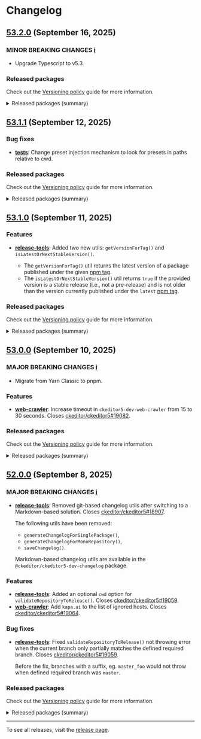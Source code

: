 Changelog
=========

## [53.2.0](https://github.com/ckeditor/ckeditor5-dev/compare/v53.1.1...v53.2.0) (September 16, 2025)

### MINOR BREAKING CHANGES [ℹ️](https://ckeditor.com/docs/ckeditor5/latest/framework/guides/support/versioning-policy.html#major-and-minor-breaking-changes)

* Upgrade Typescript to v5.3.

### Released packages

Check out the [Versioning policy](https://ckeditor.com/docs/ckeditor5/latest/framework/guides/support/versioning-policy.html) guide for more information.

<details>
<summary>Released packages (summary)</summary>

Other releases:

* [@ckeditor/ckeditor5-dev-build-tools](https://www.npmjs.com/package/@ckeditor/ckeditor5-dev-build-tools/v/53.2.0): v53.1.1 => v53.2.0
* [@ckeditor/ckeditor5-dev-bump-year](https://www.npmjs.com/package/@ckeditor/ckeditor5-dev-bump-year/v/53.2.0): v53.1.1 => v53.2.0
* [@ckeditor/ckeditor5-dev-changelog](https://www.npmjs.com/package/@ckeditor/ckeditor5-dev-changelog/v/53.2.0): v53.1.1 => v53.2.0
* [@ckeditor/ckeditor5-dev-ci](https://www.npmjs.com/package/@ckeditor/ckeditor5-dev-ci/v/53.2.0): v53.1.1 => v53.2.0
* [@ckeditor/ckeditor5-dev-dependency-checker](https://www.npmjs.com/package/@ckeditor/ckeditor5-dev-dependency-checker/v/53.2.0): v53.1.1 => v53.2.0
* [@ckeditor/ckeditor5-dev-docs](https://www.npmjs.com/package/@ckeditor/ckeditor5-dev-docs/v/53.2.0): v53.1.1 => v53.2.0
* [@ckeditor/ckeditor5-dev-release-tools](https://www.npmjs.com/package/@ckeditor/ckeditor5-dev-release-tools/v/53.2.0): v53.1.1 => v53.2.0
* [@ckeditor/ckeditor5-dev-stale-bot](https://www.npmjs.com/package/@ckeditor/ckeditor5-dev-stale-bot/v/53.2.0): v53.1.1 => v53.2.0
* [@ckeditor/ckeditor5-dev-tests](https://www.npmjs.com/package/@ckeditor/ckeditor5-dev-tests/v/53.2.0): v53.1.1 => v53.2.0
* [@ckeditor/ckeditor5-dev-translations](https://www.npmjs.com/package/@ckeditor/ckeditor5-dev-translations/v/53.2.0): v53.1.1 => v53.2.0
* [@ckeditor/ckeditor5-dev-utils](https://www.npmjs.com/package/@ckeditor/ckeditor5-dev-utils/v/53.2.0): v53.1.1 => v53.2.0
* [@ckeditor/ckeditor5-dev-web-crawler](https://www.npmjs.com/package/@ckeditor/ckeditor5-dev-web-crawler/v/53.2.0): v53.1.1 => v53.2.0
* [@ckeditor/typedoc-plugins](https://www.npmjs.com/package/@ckeditor/typedoc-plugins/v/53.2.0): v53.1.1 => v53.2.0
</details>


## [53.1.1](https://github.com/ckeditor/ckeditor5-dev/compare/v53.1.0...v53.1.1) (September 12, 2025)

### Bug fixes

* **[tests](https://www.npmjs.com/package/@ckeditor/ckeditor5-dev-tests)**: Change preset injection mechanism to look for presets in paths relative to cwd.

### Released packages

Check out the [Versioning policy](https://ckeditor.com/docs/ckeditor5/latest/framework/guides/support/versioning-policy.html) guide for more information.

<details>
<summary>Released packages (summary)</summary>

Other releases:

* [@ckeditor/ckeditor5-dev-build-tools](https://www.npmjs.com/package/@ckeditor/ckeditor5-dev-build-tools/v/53.1.1): v53.1.0 => v53.1.1
* [@ckeditor/ckeditor5-dev-bump-year](https://www.npmjs.com/package/@ckeditor/ckeditor5-dev-bump-year/v/53.1.1): v53.1.0 => v53.1.1
* [@ckeditor/ckeditor5-dev-changelog](https://www.npmjs.com/package/@ckeditor/ckeditor5-dev-changelog/v/53.1.1): v53.1.0 => v53.1.1
* [@ckeditor/ckeditor5-dev-ci](https://www.npmjs.com/package/@ckeditor/ckeditor5-dev-ci/v/53.1.1): v53.1.0 => v53.1.1
* [@ckeditor/ckeditor5-dev-dependency-checker](https://www.npmjs.com/package/@ckeditor/ckeditor5-dev-dependency-checker/v/53.1.1): v53.1.0 => v53.1.1
* [@ckeditor/ckeditor5-dev-docs](https://www.npmjs.com/package/@ckeditor/ckeditor5-dev-docs/v/53.1.1): v53.1.0 => v53.1.1
* [@ckeditor/ckeditor5-dev-release-tools](https://www.npmjs.com/package/@ckeditor/ckeditor5-dev-release-tools/v/53.1.1): v53.1.0 => v53.1.1
* [@ckeditor/ckeditor5-dev-stale-bot](https://www.npmjs.com/package/@ckeditor/ckeditor5-dev-stale-bot/v/53.1.1): v53.1.0 => v53.1.1
* [@ckeditor/ckeditor5-dev-tests](https://www.npmjs.com/package/@ckeditor/ckeditor5-dev-tests/v/53.1.1): v53.1.0 => v53.1.1
* [@ckeditor/ckeditor5-dev-translations](https://www.npmjs.com/package/@ckeditor/ckeditor5-dev-translations/v/53.1.1): v53.1.0 => v53.1.1
* [@ckeditor/ckeditor5-dev-utils](https://www.npmjs.com/package/@ckeditor/ckeditor5-dev-utils/v/53.1.1): v53.1.0 => v53.1.1
* [@ckeditor/ckeditor5-dev-web-crawler](https://www.npmjs.com/package/@ckeditor/ckeditor5-dev-web-crawler/v/53.1.1): v53.1.0 => v53.1.1
* [@ckeditor/typedoc-plugins](https://www.npmjs.com/package/@ckeditor/typedoc-plugins/v/53.1.1): v53.1.0 => v53.1.1
</details>


## [53.1.0](https://github.com/ckeditor/ckeditor5-dev/compare/v53.0.0...v53.1.0) (September 11, 2025)

### Features

* **[release-tools](https://www.npmjs.com/package/@ckeditor/ckeditor5-dev-release-tools)**: Added two new utils: `getVersionForTag()` and `isLatestOrNextStableVersion()`.

  * The `getVersionForTag()` util returns the latest version of a package published under the given [npm tag](https://docs.npmjs.com/cli/v8/commands/npm-dist-tag).
  * The `isLatestOrNextStableVersion()` util returns `true` if the provided version is a stable release (i.e., not a pre-release) and is not older than the version currently published under the `latest` [npm tag](https://docs.npmjs.com/cli/v8/commands/npm-dist-tag).

### Released packages

Check out the [Versioning policy](https://ckeditor.com/docs/ckeditor5/latest/framework/guides/support/versioning-policy.html) guide for more information.

<details>
<summary>Released packages (summary)</summary>

Releases containing new features:

* [@ckeditor/ckeditor5-dev-release-tools](https://www.npmjs.com/package/@ckeditor/ckeditor5-dev-release-tools/v/53.1.0): v53.0.0 => v53.1.0

Other releases:

* [@ckeditor/ckeditor5-dev-build-tools](https://www.npmjs.com/package/@ckeditor/ckeditor5-dev-build-tools/v/53.1.0): v53.0.0 => v53.1.0
* [@ckeditor/ckeditor5-dev-bump-year](https://www.npmjs.com/package/@ckeditor/ckeditor5-dev-bump-year/v/53.1.0): v53.0.0 => v53.1.0
* [@ckeditor/ckeditor5-dev-changelog](https://www.npmjs.com/package/@ckeditor/ckeditor5-dev-changelog/v/53.1.0): v53.0.0 => v53.1.0
* [@ckeditor/ckeditor5-dev-ci](https://www.npmjs.com/package/@ckeditor/ckeditor5-dev-ci/v/53.1.0): v53.0.0 => v53.1.0
* [@ckeditor/ckeditor5-dev-dependency-checker](https://www.npmjs.com/package/@ckeditor/ckeditor5-dev-dependency-checker/v/53.1.0): v53.0.0 => v53.1.0
* [@ckeditor/ckeditor5-dev-docs](https://www.npmjs.com/package/@ckeditor/ckeditor5-dev-docs/v/53.1.0): v53.0.0 => v53.1.0
* [@ckeditor/ckeditor5-dev-stale-bot](https://www.npmjs.com/package/@ckeditor/ckeditor5-dev-stale-bot/v/53.1.0): v53.0.0 => v53.1.0
* [@ckeditor/ckeditor5-dev-tests](https://www.npmjs.com/package/@ckeditor/ckeditor5-dev-tests/v/53.1.0): v53.0.0 => v53.1.0
* [@ckeditor/ckeditor5-dev-translations](https://www.npmjs.com/package/@ckeditor/ckeditor5-dev-translations/v/53.1.0): v53.0.0 => v53.1.0
* [@ckeditor/ckeditor5-dev-utils](https://www.npmjs.com/package/@ckeditor/ckeditor5-dev-utils/v/53.1.0): v53.0.0 => v53.1.0
* [@ckeditor/ckeditor5-dev-web-crawler](https://www.npmjs.com/package/@ckeditor/ckeditor5-dev-web-crawler/v/53.1.0): v53.0.0 => v53.1.0
* [@ckeditor/typedoc-plugins](https://www.npmjs.com/package/@ckeditor/typedoc-plugins/v/53.1.0): v53.0.0 => v53.1.0
</details>


## [53.0.0](https://github.com/ckeditor/ckeditor5-dev/compare/v52.0.0...v53.0.0) (September 10, 2025)

### MAJOR BREAKING CHANGES [ℹ️](https://ckeditor.com/docs/ckeditor5/latest/framework/guides/support/versioning-policy.html#major-and-minor-breaking-changes)

* Migrate from Yarn Classic to pnpm.

### Features

* **[web-crawler](https://www.npmjs.com/package/@ckeditor/ckeditor5-dev-web-crawler)**: Increase timeout in `ckeditor5-dev-web-crawler` from 15 to 30 seconds. Closes [ckeditor/ckeditor5#19082](https://github.com/ckeditor/ckeditor5/issues/19082).

### Released packages

Check out the [Versioning policy](https://ckeditor.com/docs/ckeditor5/latest/framework/guides/support/versioning-policy.html) guide for more information.

<details>
<summary>Released packages (summary)</summary>

Releases containing new features:

* [@ckeditor/ckeditor5-dev-web-crawler](https://www.npmjs.com/package/@ckeditor/ckeditor5-dev-web-crawler/v/53.0.0): v52.0.0 => v53.0.0

Other releases:

* [@ckeditor/ckeditor5-dev-build-tools](https://www.npmjs.com/package/@ckeditor/ckeditor5-dev-build-tools/v/53.0.0): v52.0.0 => v53.0.0
* [@ckeditor/ckeditor5-dev-bump-year](https://www.npmjs.com/package/@ckeditor/ckeditor5-dev-bump-year/v/53.0.0): v52.0.0 => v53.0.0
* [@ckeditor/ckeditor5-dev-changelog](https://www.npmjs.com/package/@ckeditor/ckeditor5-dev-changelog/v/53.0.0): v52.0.0 => v53.0.0
* [@ckeditor/ckeditor5-dev-ci](https://www.npmjs.com/package/@ckeditor/ckeditor5-dev-ci/v/53.0.0): v52.0.0 => v53.0.0
* [@ckeditor/ckeditor5-dev-dependency-checker](https://www.npmjs.com/package/@ckeditor/ckeditor5-dev-dependency-checker/v/53.0.0): v52.0.0 => v53.0.0
* [@ckeditor/ckeditor5-dev-docs](https://www.npmjs.com/package/@ckeditor/ckeditor5-dev-docs/v/53.0.0): v52.0.0 => v53.0.0
* [@ckeditor/ckeditor5-dev-release-tools](https://www.npmjs.com/package/@ckeditor/ckeditor5-dev-release-tools/v/53.0.0): v52.0.0 => v53.0.0
* [@ckeditor/ckeditor5-dev-stale-bot](https://www.npmjs.com/package/@ckeditor/ckeditor5-dev-stale-bot/v/53.0.0): v52.0.0 => v53.0.0
* [@ckeditor/ckeditor5-dev-tests](https://www.npmjs.com/package/@ckeditor/ckeditor5-dev-tests/v/53.0.0): v52.0.0 => v53.0.0
* [@ckeditor/ckeditor5-dev-translations](https://www.npmjs.com/package/@ckeditor/ckeditor5-dev-translations/v/53.0.0): v52.0.0 => v53.0.0
* [@ckeditor/ckeditor5-dev-utils](https://www.npmjs.com/package/@ckeditor/ckeditor5-dev-utils/v/53.0.0): v52.0.0 => v53.0.0
* [@ckeditor/typedoc-plugins](https://www.npmjs.com/package/@ckeditor/typedoc-plugins/v/53.0.0): v52.0.0 => v53.0.0
</details>


## [52.0.0](https://github.com/ckeditor/ckeditor5-dev/compare/v51.1.0...v52.0.0) (September 8, 2025)

### MAJOR BREAKING CHANGES [ℹ️](https://ckeditor.com/docs/ckeditor5/latest/framework/guides/support/versioning-policy.html#major-and-minor-breaking-changes)

* **[release-tools](https://www.npmjs.com/package/@ckeditor/ckeditor5-dev-release-tools)**: Removed git-based changelog utils after switching to a Markdown-based solution. Closes [ckeditor/ckeditor5#18907](https://github.com/ckeditor/ckeditor5/issues/18907).

  The following utils have been removed:

  * `generateChangelogForSinglePackage()`,
  * `generateChangelogForMonoRepository()`,
  * `saveChangelog()`.

  Markdown-based changelog utils are available in the `@ckeditor/ckeditor5-dev-changelog` package.

### Features

* **[release-tools](https://www.npmjs.com/package/@ckeditor/ckeditor5-dev-release-tools)**: Added an optional `cwd` option for `validateRepositoryToRelease()`. Closes [ckeditor/ckeditor5#19059](https://github.com/ckeditor/ckeditor5/issues/19059).
* **[web-crawler](https://www.npmjs.com/package/@ckeditor/ckeditor5-dev-web-crawler)**: Add `kapa.ai` to the list of ignored hosts. Closes [ckeditor/ckeditor5#19064](https://github.com/ckeditor/ckeditor5/issues/19064).

### Bug fixes

* **[release-tools](https://www.npmjs.com/package/@ckeditor/ckeditor5-dev-release-tools)**: Fixed `validateRepositoryToRelease()` not throwing error when the current branch only partially matches the defined required branch. Closes [ckeditor/ckeditor5#19059](https://github.com/ckeditor/ckeditor5/issues/19059).

  Before the fix, branches with a suffix, eg. `master_foo` would not throw when defined required branch was `master`.

### Released packages

Check out the [Versioning policy](https://ckeditor.com/docs/ckeditor5/latest/framework/guides/support/versioning-policy.html) guide for more information.

<details>
<summary>Released packages (summary)</summary>

Major releases (contain major breaking changes):

* [@ckeditor/ckeditor5-dev-release-tools](https://www.npmjs.com/package/@ckeditor/ckeditor5-dev-release-tools/v/52.0.0): v51.1.0 => v52.0.0

Releases containing new features:

* [@ckeditor/ckeditor5-dev-web-crawler](https://www.npmjs.com/package/@ckeditor/ckeditor5-dev-web-crawler/v/52.0.0): v51.1.0 => v52.0.0

Other releases:

* [@ckeditor/ckeditor5-dev-build-tools](https://www.npmjs.com/package/@ckeditor/ckeditor5-dev-build-tools/v/52.0.0): v51.1.0 => v52.0.0
* [@ckeditor/ckeditor5-dev-bump-year](https://www.npmjs.com/package/@ckeditor/ckeditor5-dev-bump-year/v/52.0.0): v51.1.0 => v52.0.0
* [@ckeditor/ckeditor5-dev-changelog](https://www.npmjs.com/package/@ckeditor/ckeditor5-dev-changelog/v/52.0.0): v51.1.0 => v52.0.0
* [@ckeditor/ckeditor5-dev-ci](https://www.npmjs.com/package/@ckeditor/ckeditor5-dev-ci/v/52.0.0): v51.1.0 => v52.0.0
* [@ckeditor/ckeditor5-dev-dependency-checker](https://www.npmjs.com/package/@ckeditor/ckeditor5-dev-dependency-checker/v/52.0.0): v51.1.0 => v52.0.0
* [@ckeditor/ckeditor5-dev-docs](https://www.npmjs.com/package/@ckeditor/ckeditor5-dev-docs/v/52.0.0): v51.1.0 => v52.0.0
* [@ckeditor/ckeditor5-dev-stale-bot](https://www.npmjs.com/package/@ckeditor/ckeditor5-dev-stale-bot/v/52.0.0): v51.1.0 => v52.0.0
* [@ckeditor/ckeditor5-dev-tests](https://www.npmjs.com/package/@ckeditor/ckeditor5-dev-tests/v/52.0.0): v51.1.0 => v52.0.0
* [@ckeditor/ckeditor5-dev-translations](https://www.npmjs.com/package/@ckeditor/ckeditor5-dev-translations/v/52.0.0): v51.1.0 => v52.0.0
* [@ckeditor/ckeditor5-dev-utils](https://www.npmjs.com/package/@ckeditor/ckeditor5-dev-utils/v/52.0.0): v51.1.0 => v52.0.0
* [@ckeditor/typedoc-plugins](https://www.npmjs.com/package/@ckeditor/typedoc-plugins/v/52.0.0): v51.1.0 => v52.0.0
</details>

---

To see all releases, visit the [release page](https://github.com/ckeditor/ckeditor5-dev/releases).
